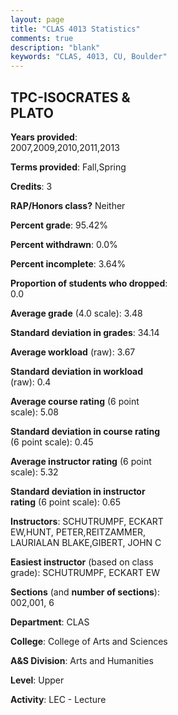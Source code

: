 ```yaml
---
layout: page
title: "CLAS 4013 Statistics"
comments: true
description: "blank"
keywords: "CLAS, 4013, CU, Boulder"
--- 
```

<head>
<script src="https://ajax.googleapis.com/ajax/libs/jquery/2.1.3/jquery.min.js"></script>
<script src="https://dl.dropboxusercontent.com/s/pc42nxpaw1ea4o9/highcharts.js?dl=0"></script>
<!-- <script src="../assets/js/highcharts.js"></script> -->
<style type="text/css">@font-face {
	font-family: "Bebas Neue";
	src: url(https://www.filehosting.org/file/details/544349/BebasNeue%20Regular.otf) format("opentype");
	}
	h1.Bebas { 
		font-family: "Bebas Neue", Verdana, Tahoma;
	}
</style>
</head>
<body>
	<div id="container" style="float: right; width: 45%; height: 88%; margin-left: 2.5%; margin-right: 2.5%;"></div>
	<script language="JavaScript">
		$(document).ready(function() {
		var chart = {type: 'column'};
		var title = {text: 'Grade Distribution'};
		var xAxis = {categories: ['A','B','C','D','F'],crosshair: true};
		var yAxis = {min: 0,title: {text: 'Percentage'}};
		var tooltip = {headerFormat: '<center><b><span style="font-size:20px">{point.key}</span></b></center>',
		               pointFormat: '<td style="padding:0"><b>{point.y:.1f}%</b></td>',
		               footerFormat: '</table>',shared: true,useHTML: true};
		var plotOptions = {column: {pointPadding: 0.0,borderWidth: 0}};  
		var credits = {enabled: false};var series= [{name: 'Percent',data: [69.23,24.36,1.28,0.0,5.13,]}];
		var json = {};
		json.chart = chart;
		json.title = title;
		json.tooltip = tooltip;
		json.xAxis = xAxis;
		json.yAxis = yAxis;  
		json.series = series;
		json.plotOptions = plotOptions;  
		json.credits = credits;
		$('#container').highcharts(json);
	});
	</script>
</body>
			   
## TPC-ISOCRATES & PLATO

**Years provided**: 2007,2009,2010,2011,2013

**Terms provided**: Fall,Spring

**Credits**: 3

**RAP/Honors class?** Neither

**Percent grade**: 95.42%

**Percent withdrawn**: 0.0%

**Percent incomplete**: 3.64%

**Proportion of students who dropped**: 0.0

**Average grade** (4.0 scale): 3.48

**Standard deviation in grades**: 34.14

**Average workload** (raw): 3.67

**Standard deviation in workload** (raw): 0.4

**Average course rating** (6 point scale): 5.08

**Standard deviation in course rating** (6 point scale): 0.45

**Average instructor rating** (6 point scale): 5.32

**Standard deviation in instructor rating** (6 point scale): 0.65

**Instructors**: SCHUTRUMPF, ECKART EW,HUNT, PETER,REITZAMMER, LAURIALAN BLAKE,GIBERT, JOHN C

**Easiest instructor** (based on class grade): SCHUTRUMPF, ECKART EW

**Sections** (and **number of sections**): 002,001, 6

**Department**: CLAS

**College**: College of Arts and Sciences

**A&S Division**: Arts and Humanities

**Level**: Upper

**Activity**: LEC - Lecture